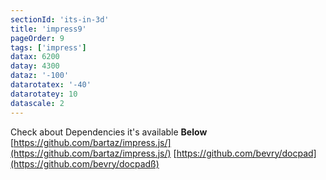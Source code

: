 ```yaml
---
sectionId: 'its-in-3d'
title: 'impress9'
pageOrder: 9
tags: ['impress']
datax: 6200
datay: 4300
dataz: '-100'
datarotatex: '-40'
datarotatey: 10
datascale: 2
---
```

<span class="have">Check</span> <span class="you">about</span> <span class="noticed">Dependencies</span>
<span class="its">it's</span> <span class="in">available</span> <b>Below</b>
 [https://github.com/bartaz/impress.js/](https://github.com/bartaz/impress.js/)
 [https://github.com/bevry/docpad](https://github.com/bevry/docpadß)
